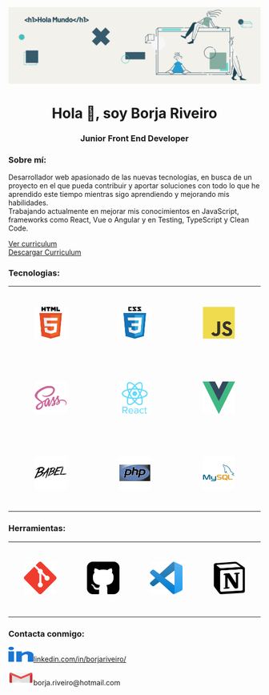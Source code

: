 <img
    src="images/banner-github-profile.png"
    alt="banner"
  />
<h1 align="center">Hola 👋, soy Borja Riveiro</h1>
<h3 align="center">Junior Front End Developer</h3>

<h3 align="left">Sobre mí:</h3>

<p align="left">Desarrollador web apasionado de las nuevas tecnologías, en busca de un proyecto en el que pueda contribuir y aportar soluciones con todo lo que he aprendido este tiempo mientras sigo aprendiendo y mejorando mis habilidades.<br/> Trabajando actualmente en mejorar mis conocimientos en JavaScript, frameworks como React, Vue o Angular y en Testing, TypeScript y Clean Code.</p>

<a href="https://drive.google.com/file/d/1864k5-_OBtEZQkqouClkoEiOHMCjXOes/view?usp=sharing" target="_blank">Ver curriculum</a>
<br/>
<a href="https://drive.google.com/uc?id=1864k5-_OBtEZQkqouClkoEiOHMCjXOes&export=download">Descargar Curriculum</a>


<h3 align="left">Tecnologias:</h3>
<table align="center">
  <tbody>
    <tr height="150">
      <td  width="300" align="center">
          <img
          src="images/html.svg"
          alt="HTML"
          width="65"
          height="65"/>
      </td>
      <td width="300" align="center">
        <img
          src="images/css.svg"
          alt="CSS"
          width="65"
          height="65"/>
      </td>
      <td width="300" align="center">
        <img
          src="images/javascript.svg"
          alt="JavaScript"
          width="65"
          height="65"/>
      </td>
    </tr>
    <tr height="150">
      <td width="300" align="center">
        <img
          src="images/sass.svg"
          alt="SASS"
          width="65"
          height="65"/>
      </td>
      <td width="300" align="center">
        <img
          src="images/react.svg"
          alt="React"
          width="65"
          height="65"/>
      </td>
      <td width="300" align="center">
        <img
          src="images/vue.svg"
          alt="Vue"
          width="65"
          height="65"/>
      </td>
    </tr>
    <tr height="150">
      <td width="300" align="center">
        <img
          src="images/babeljs.svg"
          alt="Babel"
          width="65"
          height="65"/>
      </td>
      <td width="300" align="center">
        <img
          src="images/php.svg"
          alt="PHP"
          width="65"
          height="65"/>
      </td>
      <td width="300" align="center">
        <img
          src="images/mysql.svg"
          alt="MySQL"
          width="65"
          height="65"/>
      </td>
    </tr>
  </tbody>
</table>


<h3 align="left">Herramientas:</h3>

<table align="center">
  <tbody>
    <tr height="150">
      <td  width="300" align="center">
          <img
          src="images/git.svg"
          alt="Git"
          width="65"
          height="65"/>
      </td>
      <td  width="300" align="center">
          <img
          src="images/github.svg"
          alt="GitHub"
          width="65"
          height="65"/>
      </td>
      <td  width="300" align="center">
          <img
          src="images/visual-studio-code.svg"
          alt="Visual Studio Code"
          width="65"
          height="65"/>
      </td>
      <td  width="300" align="center">
          <img
          src="images/notion.svg"
          alt="Notion"
          width="65"
          height="65"/>
      </td>
    </tr>
  </tbody>
</table>

<h3 align="left">Contacta conmigo:</h3>

<p align="left">
  <a href="https://linkedin.com/in/borjariveiro" target="_blank"
    ><img
      src="images/linked-in.svg"
      alt="borjariveiro"
      height="30"
      width="50"
  />linkedin.com/in/borjariveiro/</a>
  <p>
    <img
      src="images/gmail.svg"
      alt="borja.riveiro@hotmail.com"
      height="30"
      width="50"
    />borja.riveiro@hotmail.com
  </p>
</p>
